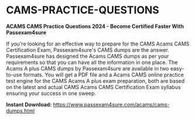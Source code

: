 <h1>CAMS-PRACTICE-QUESTIONS</h1>

**ACAMS CAMS Practice Questions 2024 - Become Certified Faster With Passexam4sure**

If you're looking for an effective way to prepare for the CAMS Acams CAMS Certification Exam, Passexam4sure's CAMS dumps are the answer. Passexam4sure has designed the Acams CAMS dumps as per your requirements so that you can have all the information in one place. The Acams A plus CAMS dumps by Passexam4sure are available in two easy-to-use formats. You will get a PDF file and a Acams CAMS online practice test engine for the CAMS Acams A plus exam preparation, both are based on the latest and actual CAMS Acams CAMS Certification Exam syllabus ensuring your success in one sweep. 

**Instant Download:** https://www.passexam4sure.com/acams/cams-dumps.html
